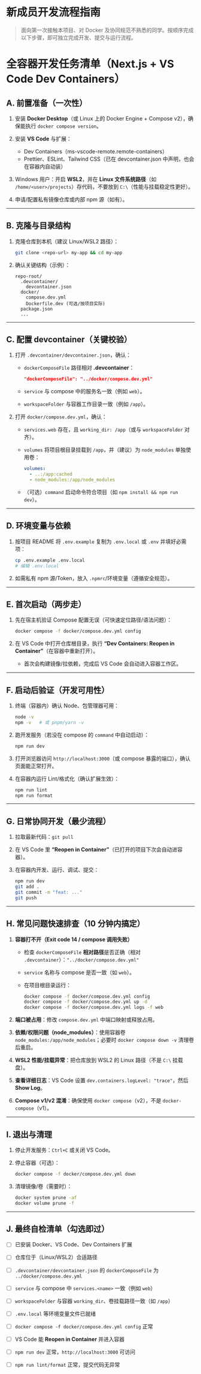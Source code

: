 # 新成员开发流程指南

> 面向第一次接触本项目、对 Docker 及协同规范不熟悉的同学。按顺序完成以下步骤，即可独立完成开发、提交与运行流程。

# 全容器开发任务清单（Next.js + VS Code Dev Containers）

## A. 前置准备（一次性）

1. 安装 **Docker Desktop**（或 Linux 上的 Docker Engine + Compose v2），确保能执行 `docker compose version`。
2. 安装 **VS Code** 与扩展：

   * Dev Containers（ms-vscode-remote.remote-containers）
   * Prettier、ESLint、Tailwind CSS（已在 devcontainer.json 中声明，也会在容器内自动装）
3. Windows 用户：开启 **WSL2**，并在 **Linux 文件系统路径**（如 `/home/<user>/projects`）存代码，不要放到 `C:\`（性能与挂载稳定性更好）。
4. 申请/配置私有镜像仓库或内部 npm 源（如有）。

---

## B. 克隆与目录结构

1. 克隆仓库到本机（建议 Linux/WSL2 路径）：

   ```bash
   git clone <repo-url> my-app && cd my-app
   ```
2. 确认关键结构（示例）：

   ```
   repo-root/
     .devcontainer/
       devcontainer.json
     docker/
       compose.dev.yml
       Dockerfile.dev (可选/按项目实际)
     package.json
     ...
   ```

---

## C. 配置 devcontainer（关键校验）

1. 打开 `.devcontainer/devcontainer.json`，确认：

   * `dockerComposeFile` 路径相对 **.devcontainer**：

     ```json
     "dockerComposeFile": "../docker/compose.dev.yml"
     ```
   * `service` 与 compose 中的服务名一致（例如 `web`）。
   * `workspaceFolder` 与容器工作目录一致（例如 `/app`）。
2. 打开 `docker/compose.dev.yml`，确认：

   * `services.web` 存在，且 `working_dir: /app`（或与 `workspaceFolder` 对齐）。
   * `volumes` 将项目根目录挂载到 `/app`，并（建议）为 `node_modules` 单独使用卷：

     ```yaml
     volumes:
       - ..:/app:cached
       - node_modules:/app/node_modules
     ```
   * （可选）`command` 启动命令符合项目（如 `npm install && npm run dev`）。

---

## D. 环境变量与依赖

1. 按项目 README 将 `.env.example` 复制为 `.env.local` 或 `.env` 并填好必需项：

   ```bash
   cp .env.example .env.local
   # 编辑 .env.local
   ```
2. 如需私有 npm 源/Token，放入 `.npmrc`/环境变量（遵循安全规范）。

---

## E. 首次启动（两步走）

1. 先在宿主机验证 Compose 配置无误（可快速定位路径/语法问题）：

   ```bash
   docker compose -f docker/compose.dev.yml config
   ```
2. 在 VS Code 中打开仓库根目录，执行 **“Dev Containers: Reopen in Container”**（在容器中重新打开）。

   * 首次会构建镜像/拉依赖，完成后 VS Code 会自动进入容器工作区。

---

## F. 启动后验证（开发可用性）

1. 终端（容器内）确认 Node、包管理器可用：

   ```bash
   node -v
   npm -v   # 或 pnpm/yarn -v
   ```
2. 跑开发服务（若没在 compose 的 `command` 中自动启动）：

   ```bash
   npm run dev
   ```
3. 打开浏览器访问 `http://localhost:3000`（或 compose 暴露的端口），确认页面能正常打开。
4. 在容器内运行 Lint/格式化（确认扩展生效）：

   ```bash
   npm run lint
   npm run format
   ```

---

## G. 日常协同开发（最少流程）

1. 拉取最新代码：`git pull`
2. 在 VS Code 里 **“Reopen in Container”**（已打开的项目下次会自动进容器）。
3. 在容器内开发、运行、调试、提交：

   ```bash
   npm run dev
   git add .
   git commit -m "feat: ..."
   git push
   ```

---

## H. 常见问题快速排查（10 分钟内搞定）

1. **容器打不开（Exit code 14 / compose 调用失败）**

   * 检查 `dockerComposeFile` **相对路径**是否正确（相对 `.devcontainer`）：`"../docker/compose.dev.yml"`
   * `service` 名称与 compose 是否一致（如 `web`）。
   * 在项目根目录运行：

     ```bash
     docker compose -f docker/compose.dev.yml config
     docker compose -f docker/compose.dev.yml up -d
     docker compose -f docker/compose.dev.yml logs -f web
     ```
2. **端口被占用**：修改 `compose.dev.yml` 中端口映射或释放占用。
3. **依赖/权限问题（node_modules）**：使用容器卷 `node_modules:/app/node_modules`；必要时 `docker compose down -v` 清理卷后重启。
4. **WSL2 性能/挂载异常**：把仓库放到 WSL2 的 Linux 路径（不是 `C:\` 挂载盘）。
5. **查看详细日志**：VS Code 设置 `dev.containers.logLevel: "trace"`，然后 **Show Log**。
6. **Compose v1/v2 混淆**：确保使用 `docker compose`（v2），不是 `docker-compose`（v1）。

---

## I. 退出与清理

1. 停止开发服务：`Ctrl+C` 或关闭 VS Code。
2. 停止容器（可选）：

   ```bash
   docker compose -f docker/compose.dev.yml down
   ```
3. 清理镜像/卷（需要时）：

   ```bash
   docker system prune -af
   docker volume prune -f
   ```

---

## J. 最终自检清单（勾选即过）

* [ ] 已安装 Docker、VS Code、Dev Containers 扩展
* [ ] 仓库位于（Linux/WSL2）合适路径
* [ ] `.devcontainer/devcontainer.json` 的 `dockerComposeFile` 为 `../docker/compose.dev.yml`
* [ ] `service` 与 compose 中 `services.<name>` 一致（例如 `web`）
* [ ] `workspaceFolder` 与容器 `working_dir`、卷挂载路径一致（如 `/app`）
* [ ] `.env.local` 等环境变量文件已就绪
* [ ] `docker compose -f docker/compose.dev.yml config` 正常
* [ ] VS Code 能 **Reopen in Container** 并进入容器
* [ ] `npm run dev` 正常，`http://localhost:3000` 可访问
* [ ] `npm run lint/format` 正常，提交代码无异常

 
